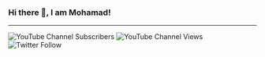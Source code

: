### Hi there 👋, I am Mohamad!

---

<img alt="YouTube Channel Subscribers" src="https://img.shields.io/youtube/channel/subscribers/UC9ao0wlk--d-bsjnCHBKDzA?style=social"> <img alt="YouTube Channel Views" src="https://img.shields.io/youtube/channel/views/UC9ao0wlk--d-bsjnCHBKDzA?style=social"> <img alt="Twitter Follow" src="https://img.shields.io/twitter/follow/moe23?style=social">

<!--
**mohamadlawand087/mohamadlawand087** is a ✨ _special_ ✨ repository because its `README.md` (this file) appears on your GitHub profile.

Here are some ideas to get you started:

- 🔭 I’m currently working on ...
- 🌱 I’m currently learning ...
- 👯 I’m looking to collaborate on ...
- 🤔 I’m looking for help with ...
- 💬 Ask me about ...
- 📫 How to reach me: ...
- 😄 Pronouns: ...
- ⚡ Fun fact: ...
-->
